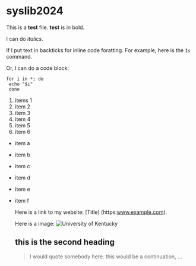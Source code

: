 # syslib2024

This is a **test** file. **test** is in bold.

I can do *italics*.

If I put text in backticks for inline code foratting.
For example, here is the `Is` command.

Or, I can do a code block:

```
for i in *; do
 echo "$i"
 done
 ```

 1. items 1
 2. item 2
 3. item 3
 4. item 4
 5. item 5
 6. item 6

- item a
- item b
- item c
- item d
- item e
- item f

  Here is a link to my website: [Title] (https:www.example.com).

  Here is a image: ![University of Kentucky](https://uknow.uky.edu/sites/default/files/styles/uknow_story_image/public/KYCancampus2.jpg)

  ## this is the second heading

  > I would quote somebody here.
  > this would be a continuation, ...
